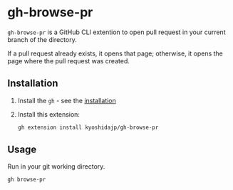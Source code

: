 # gh-browse-pr

`gh-browse-pr` is a GitHub CLI extention to open pull request in your current branch of the directory.

If a pull request already exists, it opens that page; otherwise, it opens the page where the pull request was created.

## Installation

1. Install the `gh` - see the [installation](https://github.com/cli/cli#installation)
1. Install this extension:

   ```sh
   gh extension install kyoshidajp/gh-browse-pr
   ```

## Usage

Run in your git working directory.

```sh
gh browse-pr
```
